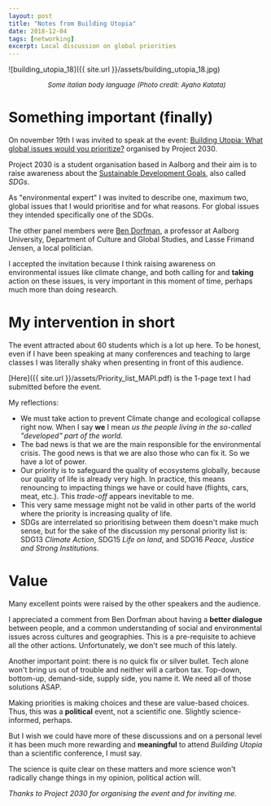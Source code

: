```yaml
---
layout: post
title: "Notes from Building Utopia"
date: 2018-12-04
tags: [networking]
excerpt: Local discussion on global priorities
---
```



![building_utopia_18]({{ site.url }}/assets/building_utopia_18.jpg)
<center><i><font size="2">Some italian body language (Photo credit: Ayaho Katata)</font></i></center>


# Something important (finally)

On november 19th I was invited to speak at the event: [Building Utopia: What global issues would you prioritize?](https://www.facebook.com/events/1111501072332712/) organised by Project 2030. 

Project 2030 is a student organisation based in Aalborg and their aim is to raise awareness about the [Sustainable Development Goals](https://www.un.org/sustainabledevelopment/sustainable-development-goals/), also called _SDGs_. 

As "environmental expert" I was invited to describe one, maximum two, global issues that I would prioritise and for what reasons. For global issues they intended specifically one of the SDGs.

The other panel members were [Ben Dorfman](http://personprofil.aau.dk/108313), a professor at Aalborg University, Department of Culture and Global Studies, and Lasse Frimand Jensen, a local politician.

I accepted the invitation because I think raising awareness on environmental issues like climate change, and both calling for and **taking** action on these issues, is very important in this moment of time, perhaps much more than doing research. 

# My intervention in short

The event attracted about 60 students which is a lot up here. To be honest, even if I have been speaking at many conferences and teaching to large classes I was literally shaky when presenting in front of this audience. 

[Here]({{ site.url }}/assets/Priority_list_MAPI.pdf) is the 1-page text I had submitted before the event. 

My reflections:

 - We must take action to prevent Climate change and ecological collapse right now. When I say **we** I mean _us the people living in the so-called "developed" part of the world_. 
 - The bad news is that we are the main responsible for the environmental crisis. The good news is that we are also those who can fix it. So we have a lot of power.
 - Our priority is to safeguard the quality of ecosystems globally, because our quality of life is already very high. In practice, this means renouncing to impacting things we have or could have (flights, cars, meat, etc.). This _trade-off_ appears inevitable to me.
 - This very same message might not be valid in other parts of the world where the priority is increasing quality of life.
 - SDGs are interrelated so prioritising between them doesn't make much sense, but for the sake of the discussion my personal priority list is: SDG13 _Climate Action_, SDG15 _Life on land_, and SDG16 _Peace, Justice and Strong Institutions_.
 
# Value 

Many excellent points were raised by the other speakers and the audience. 

I appreciated a comment from Ben Dorfman about having a **better dialogue** between people, and a common understanding of social and environmental issues across cultures and geographies. This is a pre-requisite to achieve all the other actions. Unfortunately, we don't see much of this lately.

Another important point: there is no quick fix or silver bullet. Tech alone won't bring us out of trouble and neither will a carbon tax. Top-down, bottom-up, demand-side, supply side, you name it. We need all of those solutions ASAP. 

Making priorities is making choices and these are value-based choices. Thus, this was a **political** event, not a scientific one. Slightly science-informed, perhaps. 

But I wish we could have more of these discussions and on a personal level it has been much more rewarding and **meaningful** to attend _Building Utopia_ than a scientific conference, I must say. 

The science is quite clear on these matters and more science won't radically change things in my opinion, political action will.

_Thanks to Project 2030 for organising the event and for inviting me._




 
 


